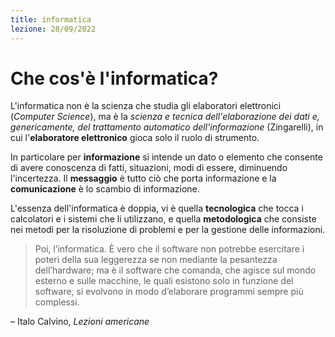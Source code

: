 ```yaml
---
title: informatica
lezione: 28/09/2022
---
```


# Che cos'è l'informatica?

<span class="dcaps">L</span>'informatica non è la scienza che studia gli elaboratori elettronici (*Computer Science*), ma è la *scienza e tecnica dell'elaborazione dei dati e, genericamente, del trattamento automatico dell'informazione* (Zingarelli), in cui l'**elaboratore elettronico** gioca solo il ruolo di strumento.

In particolare per **informazione** si intende un dato o elemento che consente di avere conoscenza di fatti, situazioni, modi di essere, diminuendo l'incertezza. Il **messaggio** è tutto ciò che porta informazione e la **comunicazione** è lo scambio di informazione.

L'essenza dell'informatica è doppia, vi è quella **tecnologica** che tocca i calcolatori e i sistemi che li utilizzano, e quella **metodologica** che consiste nei metodi per la risoluzione di problemi e per la gestione delle informazioni.

> Poi, l’informatica. È vero che il software non potrebbe esercitare i poteri della sua leggerezza se non mediante la pesantezza dell’hardware; ma è il software che comanda, che agisce sul mondo esterno e sulle macchine, le quali esistono solo in funzione del software, si evolvono in modo d’elaborare programmi sempre più complessi.

– Italo Calvino, _Lezioni americane_